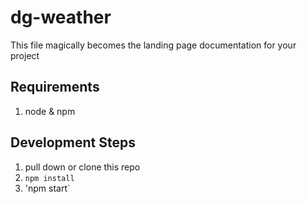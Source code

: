 # dg-weather

This file magically becomes the landing page documentation for your project

## Requirements
1. node & npm

## Development Steps
1. pull down or clone this repo
2. `npm install`
3. 'npm start`
